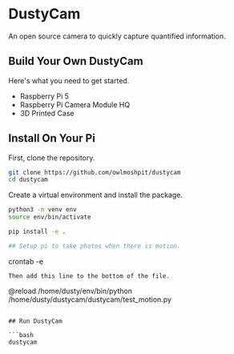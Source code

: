 # DustyCam

An open source camera to quickly capture quantified information. 


## Build Your Own DustyCam
Here's what you need to get started.

- Raspberry Pi 5
- Raspberry Pi Camera Module HQ
- 3D Printed Case


## Install On Your Pi

First, clone the repository.
```bash
git clone https://github.com/owlmoshpit/dustycam
cd dustycam
```

Create a virtual environment and install the package.
```bash
python3 -m venv env
source env/bin/activate

pip install -e .

## Setup pi to take photos when there is motion.

```
crontab -e
```
Then add this line to the bottom of the file.

```
@reload  /home/dusty/env/bin/python /home/dusty/dustycam/dustycam/test_motion.py
```

## Run DustyCam

```bash
dustycam
```
